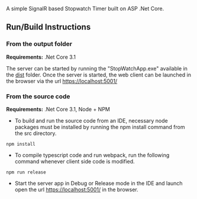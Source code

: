 A simple SignalR based Stopwatch Timer built on ASP .Net Core.<br>

## Run/Build Instructions

### From the output folder

**Requirements:** .Net Core 3.1

The server can be started by running the "StopWatchApp.exe" available in the [dist](dist) folder. Once the server is started, the web client can be launched in the browser via the url <https://localhost:5001/><br>

### From the source code

**Requirements:** .Net Core 3.1, Node + NPM

- To build and run the source code from an IDE, necessary node packages must be installed by running the npm install command from the src directory.
```
npm install
```

- To compile typescript code and run webpack, run the following command whenever client side code is modified.
```
npm run release
```

- Start the server app in Debug or Release mode in the IDE and launch open the url <https://localhost:5001/> in the browser.

